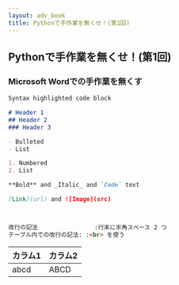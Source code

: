 ```yaml
---
layout: adv_book
title: Pythonで手作業を無くせ！(第1回)
---
```

## Pythonで手作業を無くせ！(第1回)
### Microsoft Wordでの手作業を無くす




```markdown
Syntax highlighted code block

# Header 1
## Header 2
### Header 3

- Bulleted
- List

1. Numbered
2. List

**Bold** and _Italic_ and `Code` text

[Link](url) and ![Image](src)



改行の記法                :行末に半角スペース 2 つ
テーブル内での改行の記法: :<br> を使う

```

|カラム1|カラム2|
|---|---|
|abcd|ABCD|


